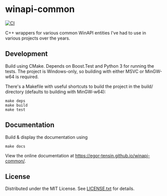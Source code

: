 winapi-common
=============

[![CI](https://github.com/egor-tensin/winapi-common/actions/workflows/ci.yml/badge.svg)](https://github.com/egor-tensin/winapi-common/actions/workflows/ci.yml)

C++ wrappers for various common WinAPI entities I've had to use in various
projects over the years.

Development
-----------

Build using CMake.
Depends on Boost.Test and Python 3 for running the tests.
The project is Windows-only, so building with either MSVC or MinGW-w64 is
required.

There's a Makefile with useful shortcuts to build the project in the build/
directory (defaults to building with MinGW-w64):

    make deps
    make build
    make test

Documentation
-------------

Build & display the documentation using

    make docs

View the online documentation at https://egor-tensin.github.io/winapi-common/.

License
-------

Distributed under the MIT License.
See [LICENSE.txt] for details.

[LICENSE.txt]: LICENSE.txt

